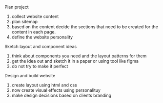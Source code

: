 Plan project
1) collect website content
2) plan sitemap
3) based on the content decide the sections that need to be created for the content in each page.
4) define the website personality

Sketch layout and component ideas
1) think about components you need and the layout patterns for them
2) get the idea out and sketch it in a paper or using tool like figma
3) do not try to make it perfect

Design and build website
1) create layout using html and css
2) now create visual effects using personalituy
3) make design decisions based on clients branding

